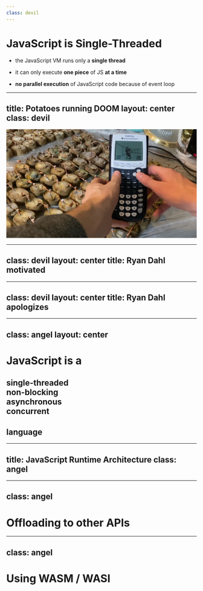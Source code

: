 ```yaml
---
class: devil
---
```


# JavaScript is Single-Threaded

<v-clicks>

- the JavaScript VM runs only a **single thread**

- it can only execute **one piece** of JS **at a time**

- **no parallel execution** of JavaScript code because of event loop

</v-clicks>

<!--
D: stress out that it is single-threaded
D: when you want to downgrade your backend speed... *click*
-->

---
title: Potatoes running DOOM
layout: center
class: devil
---

![Potatoes running DOOM](./potatoes-running-doom.jpg)

<!--
D: you might as well run your server on a calculator supplied by potatoes.

D: When Dahl presented Node.js, he was really motivated about the event loop. *click*
-->

---
class: devil
layout: center
title: Ryan Dahl motivated
---

<SlidevVideo controls autoplay>
    <source src="./RyanDahl_motivated.mp4" type="video/mp4" />
</SlidevVideo>

<!--
*wait for video to finish*

D: But later at JSConf 2018 this sounded a lot different. *click*
-->

---
class: devil
layout: center
title: Ryan Dahl apologizes
---

<SlidevVideo controls autoplay>
    <source src="./RyanDahl_regret.mp4" type="video/mp4" />
</SlidevVideo>

<!--
*wait for video to finish*

A: Aren't you taking things very out of context here?

D: Of course, I am trying to make an argument here!

A: Do you even know what an event loop is?
-->

---
class: angel
layout: center
---

<div class="text-center">
    <h1>JavaScript is a</h1>
    <h2>single-threaded<br />non-blocking<br />asynchronous<br />concurrent<br /></h2>
    <h2 class="mt-4">language</h2>
</div>

<!--
A: The JavaScript Runtime runs JavaScript Code in a single thread, but provides concurrency with via asynchronity in a non-blocking way through the runtime by using the event loop.

D: Whut?
-->

---
title: JavaScript Runtime Architecture
class: angel
---

<!-- TODO: insert diagram of JavaScript Runtime -->

<!--
- explain architecture of JavaScript Runtime
-->

---
class: angel
---

# Offloading to other APIs

<!-- TODO: insert component loading Chuck Norris Joke -->

<!--
NOTES
-->

---
class: angel
---

# Using WASM / WASI

<!-- TODO: come up with a running WebAssembly example -->

<!--
NOTES
-->
